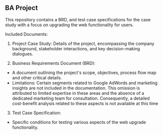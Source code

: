## BA Project
This repository contains a BRD, and test case specifications for the case study with a focus on upgrading the web functionality for users.

Included Documents:
1. Project Case Study: Details of the project, encompassing the company background, stakeholder interactions, and key decision-making dialogues.

2. Business Requirements Document (BRD):
- A document outlining the project's scope, objectives, process flow map and other critical details.
- Limitations: Certain segments related to Google AdWords and marketing insights are not included in the documentation. This omission is attributed to limited expertise in these areas and the absence of a dedicated marketing team for consultation. Consequently, a detailed cost-benefit analysis related to these aspects is not available at this time

3. Test Case Specification:
- Specific conditions for testing various aspects of the web upgrade functionality.
